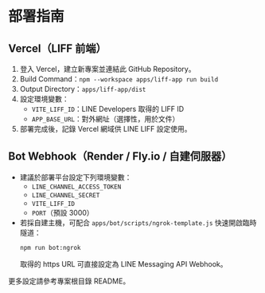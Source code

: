 # 部署指南

## Vercel（LIFF 前端）

1. 登入 Vercel，建立新專案並連結此 GitHub Repository。
2. Build Command：`npm --workspace apps/liff-app run build`
3. Output Directory：`apps/liff-app/dist`
4. 設定環境變數：
   - `VITE_LIFF_ID`：LINE Developers 取得的 LIFF ID
   - `APP_BASE_URL`：對外網址（選擇性，用於文件）
5. 部署完成後，記錄 Vercel 網域供 LINE LIFF 設定使用。

## Bot Webhook（Render / Fly.io / 自建伺服器）

- 建議於部署平台設定下列環境變數：
  - `LINE_CHANNEL_ACCESS_TOKEN`
  - `LINE_CHANNEL_SECRET`
  - `VITE_LIFF_ID`
  - `PORT`（預設 3000）
- 若採自建主機，可配合 `apps/bot/scripts/ngrok-template.js` 快速開啟臨時隧道：
  ```bash
  npm run bot:ngrok
  ```
  取得的 https URL 可直接設定為 LINE Messaging API Webhook。

更多設定請參考專案根目錄 README。
